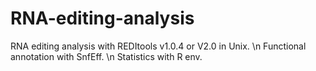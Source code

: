 # RNA-editing-analysis
RNA editing analysis with REDItools v1.0.4 or V2.0 in Unix. \n
Functional annotation with SnfEff. \n
Statistics with R env.
